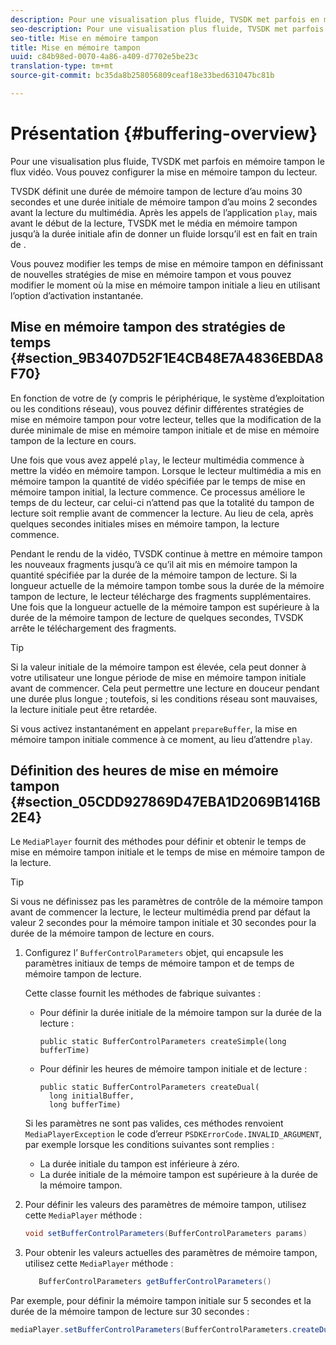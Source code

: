 ```yaml
---
description: Pour une visualisation plus fluide, TVSDK met parfois en mémoire tampon le flux vidéo. Vous pouvez configurer la mise en mémoire tampon du lecteur.
seo-description: Pour une visualisation plus fluide, TVSDK met parfois en mémoire tampon le flux vidéo. Vous pouvez configurer la mise en mémoire tampon du lecteur.
seo-title: Mise en mémoire tampon
title: Mise en mémoire tampon
uuid: c84b98ed-0070-4a86-a409-d7702e5be23c
translation-type: tm+mt
source-git-commit: bc35da8b258056809ceaf18e33bed631047bc81b

---
```



# Présentation {#buffering-overview}

Pour une visualisation plus fluide, TVSDK met parfois en mémoire tampon le flux vidéo. Vous pouvez configurer la mise en mémoire tampon du lecteur.

TVSDK définit une durée de mémoire tampon de lecture d’au moins 30 secondes et une durée initiale de mémoire tampon d’au moins 2 secondes avant la lecture du multimédia. Après les appels de l’application `play`, mais avant le début de la lecture, TVSDK met le média en mémoire tampon jusqu’à la durée initiale afin de donner un  fluide lorsqu’il est en fait en train de .

Vous pouvez modifier les temps de mise en mémoire tampon en définissant de nouvelles stratégies de mise en mémoire tampon et vous pouvez modifier le moment où la mise en mémoire tampon initiale a lieu en utilisant l’option d’activation instantanée.

## Mise en mémoire tampon des stratégies de temps {#section_9B3407D52F1E4CB48E7A4836EBDA8F70}

En fonction de votre  de  (y compris le périphérique, le système d’exploitation ou les conditions réseau), vous pouvez définir différentes stratégies de mise en mémoire tampon pour votre lecteur, telles que la modification de la durée minimale de mise en mémoire tampon initiale et de mise en mémoire tampon de la lecture en cours.

Une fois que vous avez appelé `play`, le lecteur multimédia commence à mettre la vidéo en mémoire tampon. Lorsque le lecteur multimédia a mis en mémoire tampon la quantité de vidéo spécifiée par le temps de mise en mémoire tampon initial, la lecture commence. Ce processus améliore le temps de  du lecteur, car celui-ci n’attend pas que la totalité du tampon de lecture soit remplie avant de commencer la lecture. Au lieu de cela, après quelques secondes initiales mises en mémoire tampon, la lecture commence.

Pendant le rendu de la vidéo, TVSDK continue à mettre en mémoire tampon les nouveaux fragments jusqu’à ce qu’il ait mis en mémoire tampon la quantité spécifiée par la durée de la mémoire tampon de lecture. Si la longueur actuelle de la mémoire tampon tombe sous la durée de la mémoire tampon de lecture, le lecteur télécharge des fragments supplémentaires. Une fois que la longueur actuelle de la mémoire tampon est supérieure à la durée de la mémoire tampon de lecture de quelques secondes, TVSDK arrête le téléchargement des fragments.

>[!TIP]
>
>Si la valeur initiale de la mémoire tampon est élevée, cela peut donner à votre utilisateur une longue période de mise en mémoire tampon initiale avant de commencer. Cela peut permettre une lecture en douceur pendant une durée plus longue ; toutefois, si les conditions réseau sont mauvaises, la lecture initiale peut être retardée.

Si vous activez instantanément en appelant `prepareBuffer`, la mise en mémoire tampon initiale commence à ce moment, au lieu d’attendre `play`.

## Définition des heures de mise en mémoire tampon {#section_05CDD927869D47EBA1D2069B1416B2E4}

Le `MediaPlayer` fournit des méthodes pour définir et obtenir le temps de mise en mémoire tampon initiale et le temps de mise en mémoire tampon de la lecture.

>[!TIP]
>
>Si vous ne définissez pas les paramètres de contrôle de la mémoire tampon avant de commencer la lecture, le lecteur multimédia prend par défaut la valeur 2 secondes pour la mémoire tampon initiale et 30 secondes pour la durée de la mémoire tampon de lecture en cours.

1. Configurez l’ `BufferControlParameters` objet, qui encapsule les paramètres initiaux de temps de mémoire tampon et de temps de mémoire tampon de lecture.

   Cette classe fournit les méthodes de fabrique suivantes :

   * Pour définir la durée initiale de la mémoire tampon sur la durée de la lecture :

      ```
      public static BufferControlParameters createSimple(long bufferTime)
      ```

   * Pour définir les heures de mémoire tampon initiale et de lecture :

      ```
      public static BufferControlParameters createDual( 
        long initialBuffer,  
        long bufferTime)
      ```
   Si les paramètres ne sont pas valides, ces méthodes renvoient `MediaPlayerException` le code d’erreur `PSDKErrorCode.INVALID_ARGUMENT`, par exemple lorsque les conditions suivantes sont remplies :

   * La durée initiale du tampon est inférieure à zéro.
   * La durée initiale de la mémoire tampon est supérieure à la durée de la mémoire tampon.


1. Pour définir les valeurs des paramètres de mémoire tampon, utilisez cette `MediaPlayer` méthode :

   ```java
   void setBufferControlParameters(BufferControlParameters params)
   ```

1. Pour obtenir les valeurs actuelles des paramètres de mémoire tampon, utilisez cette `MediaPlayer` méthode :

   ```java
      BufferControlParameters getBufferControlParameters()  
   ```

<!--<a id="example_DE0580B3AD404635825D3301C1F096B6"></a>-->

Par exemple, pour définir la mémoire tampon initiale sur 5 secondes et la durée de la mémoire tampon de lecture sur 30 secondes :

```java
mediaPlayer.setBufferControlParameters(BufferControlParameters.createDual(5000, 30000));
```
